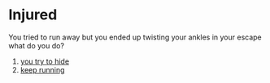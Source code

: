 # Injured 
You tried to run away but you ended up twisting your ankles in your escape what do you do?

1. [you try to hide](win.md)
3. [keep running](die.md)